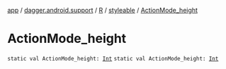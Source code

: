 [app](../../../index.md) / [dagger.android.support](../../index.md) / [R](../index.md) / [styleable](index.md) / [ActionMode_height](./-action-mode_height.md)

# ActionMode_height

`static val ActionMode_height: `[`Int`](https://kotlinlang.org/api/latest/jvm/stdlib/kotlin/-int/index.html)
`static val ActionMode_height: `[`Int`](https://kotlinlang.org/api/latest/jvm/stdlib/kotlin/-int/index.html)